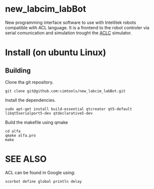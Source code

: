 # new_labcim_labBot

New programming interface software to use with Intellitek robots compatible with ACL language.
It is a frontend to the robot controler via serial comunication and simulation trought the
[ACLC](https://github.com/cimtools/aclc) simulator.

# Install (on ubuntu Linux)

## Building

Clone tha git repository.

    git clone git@github.com:cimtools/new_labcim_labBot.git
    
Install the dependencies.

    sudo apt-get install build-essential qtcreator qt5-default libqt5serialport5-dev qtdeclarative5-dev

Build the makefile using qmake

    cd alfa
    qmake alfa.pro
    make

# SEE ALSO

ACL can be found in Google using:

    scorbot define global println delay
